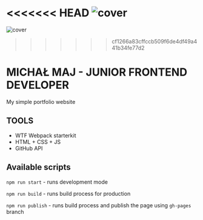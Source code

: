 <<<<<<< HEAD
![cover]("https://michalmaj1987.github.io/og-jfd.png")
=======
![cover]("https://michalmaj1987.github.io/Portfolio/public/og-jfd.png")
>>>>>>> cf1266a83cffccb509f6de4df49a441b34fe77d2

# MICHAŁ MAJ - JUNIOR FRONTEND DEVELOPER

My simple portfolio website

## TOOLS

- WTF Webpack starterkit
- HTML + CSS + JS
- GitHub API

## Available scripts

`npm run start` - runs development mode

`npm run build` - runs build process for production

`npm run publish` - runs build process and publish the page using `gh-pages` branch

